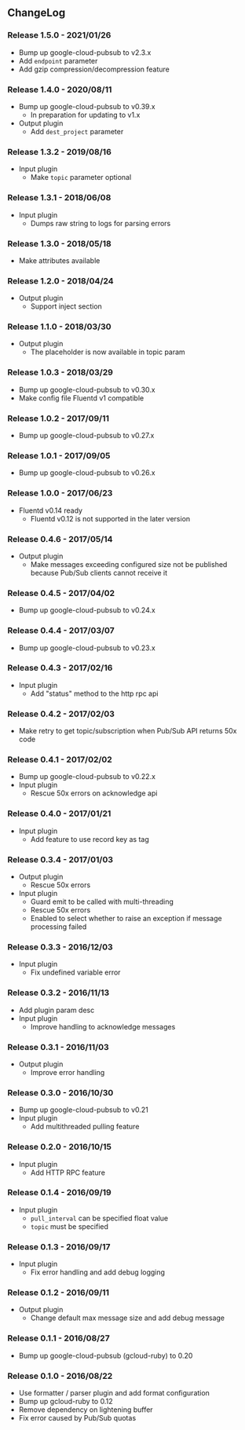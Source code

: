 ## ChangeLog

### Release 1.5.0 - 2021/01/26

- Bump up google-cloud-pubsub to v2.3.x
- Add `endpoint` parameter
- Add gzip compression/decompression feature

### Release 1.4.0 - 2020/08/11

- Bump up google-cloud-pubsub to v0.39.x
  - In preparation for updating to v1.x
- Output plugin
  - Add `dest_project` parameter

### Release 1.3.2 - 2019/08/16

- Input plugin
  - Make `topic` parameter optional

### Release 1.3.1 - 2018/06/08

- Input plugin
  - Dumps raw string to logs for parsing errors

### Release 1.3.0 - 2018/05/18

- Make attributes available 

### Release 1.2.0 - 2018/04/24

- Output plugin
  - Support inject section 

### Release 1.1.0 - 2018/03/30

- Output plugin
  - The placeholder is now available in topic param

### Release 1.0.3 - 2018/03/29

- Bump up google-cloud-pubsub to v0.30.x
- Make config file Fluentd v1 compatible

### Release 1.0.2 - 2017/09/11

- Bump up google-cloud-pubsub to v0.27.x

### Release 1.0.1 - 2017/09/05

- Bump up google-cloud-pubsub to v0.26.x

### Release 1.0.0 - 2017/06/23

- Fluentd v0.14 ready
  - Fluentd v0.12 is not supported in the later version

### Release 0.4.6 - 2017/05/14

- Output plugin
  - Make messages exceeding configured size not be published because Pub/Sub clients cannot receive it

### Release 0.4.5 - 2017/04/02

- Bump up google-cloud-pubsub to v0.24.x

### Release 0.4.4 - 2017/03/07

- Bump up google-cloud-pubsub to v0.23.x

### Release 0.4.3 - 2017/02/16

- Input plugin
  - Add "status" method to the http rpc api

### Release 0.4.2 - 2017/02/03

- Make retry to get topic/subscription when Pub/Sub API returns 50x code

### Release 0.4.1 - 2017/02/02

- Bump up google-cloud-pubsub to v0.22.x
- Input plugin
  - Rescue 50x errors on acknowledge api

### Release 0.4.0 - 2017/01/21

- Input plugin
  - Add feature to use record key as tag

### Release 0.3.4 - 2017/01/03

- Output plugin
  - Rescue 50x errors
- Input plugin
  - Guard emit to be called with multi-threading
  - Rescue 50x errors
  - Enabled to select whether to raise an exception if message processing failed

### Release 0.3.3 - 2016/12/03

- Input plugin
  - Fix undefined variable error

### Release 0.3.2 - 2016/11/13

- Add plugin param desc
- Input plugin
  - Improve handling to acknowledge messages

### Release 0.3.1 - 2016/11/03

- Output plugin
  - Improve error handling

### Release 0.3.0 - 2016/10/30

- Bump up google-cloud-pubsub to v0.21
- Input plugin
  - Add multithreaded pulling feature

### Release 0.2.0 - 2016/10/15

- Input plugin
  - Add HTTP RPC feature

### Release 0.1.4 - 2016/09/19

- Input plugin
  - `pull_interval` can be specified float value
  - `topic` must be specified

### Release 0.1.3 - 2016/09/17

- Input plugin
  - Fix error handling and add debug logging

### Release 0.1.2 - 2016/09/11

- Output plugin
  - Change default max message size and add debug message

### Release 0.1.1 - 2016/08/27

- Bump up google-cloud-pubsub (gcloud-ruby) to 0.20

### Release 0.1.0 - 2016/08/22

- Use formatter / parser plugin and add format configuration
- Bump up gcloud-ruby to 0.12
- Remove dependency on lightening buffer
- Fix error caused by Pub/Sub quotas
